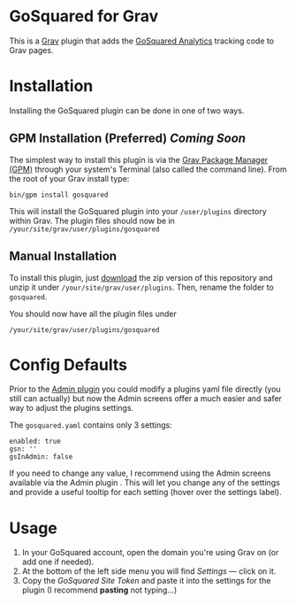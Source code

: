 # GoSquared for Grav

This is a [Grav](http://getgrav.org) plugin that adds the [GoSquared Analytics](https://gosquared.com) tracking code to Grav pages.

# Installation

Installing the GoSquared plugin can be done in one of two ways.

## GPM Installation (Preferred) _Coming Soon_

The simplest way to install this plugin is via the [Grav Package Manager (GPM)](http://learn.getgrav.org/advanced/grav-gpm) through your system's Terminal (also called the command line).  From the root of your Grav install type:

`bin/gpm install gosquared`

This will install the GoSquared plugin into your `/user/plugins` directory within Grav. The plugin files should now be in `/your/site/grav/user/plugins/gosquared`

## Manual Installation

To install this plugin, just [download](https://github.com/cppl/grav-gosquared/archive/master.zip) the zip version of this repository and unzip it under `/your/site/grav/user/plugins`. Then, rename the folder to `gosquared`.

You should now have all the plugin files under

    /your/site/grav/user/plugins/gosquared

# Config Defaults

Prior to the [Admin plugin](https://github.com/getgrav/grav-plugin-admin) you could modify a plugins yaml file directly (you still can actually) but now the Admin screens offer a much easier and safer way to adjust the plugins settings.

The `gosquared.yaml` contains only 3 settings:

```
enabled: true  
gsn: ''  
gsInAdmin: false
```

If you need to change any value, I recommend using the Admin screens available via the Admin plugin . This will let you change any of the settings and provide a useful tooltip for each setting (hover over the settings label).

# Usage

1. In your GoSquared account, open the domain you're using Grav on (or add one if needed).
2. At the bottom of the left side menu you will find *Settings* — click on it.
3. Copy the *GoSquared Site Token* and paste it into the settings for the plugin (I recommend **pasting** not typing...)
